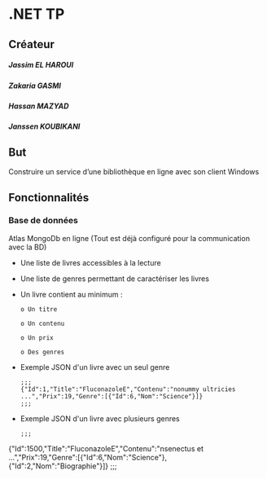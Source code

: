 # .NET TP

## Créateur

  ##### Jassim EL HAROUI 
  ##### Zakaria GASMI 
  ##### Hassan MAZYAD
  ##### Janssen KOUBIKANI

## But

Construire un service d’une bibliothèque en ligne avec son client Windows

## Fonctionnalités

### Base de données

Atlas MongoDb en ligne (Tout est déjà configuré pour la communication avec la BD)

  * Une liste de livres accessibles à la lecture

  * Une liste de genres permettant de caractériser les livres

  * Un livre contient au minimum :

        o Un titre

        o Un contenu

        o Un prix

        o Des genres

  * Exemple JSON d'un livre avec un seul genre

        ;;;
        {"Id":1,"Title":"FluconazoleE","Contenu":"nonummy ultricies ...","Prix":19,"Genre":[{"Id":6,"Nom":"Science"}]}
        ;;;
  
  * Exemple JSON d'un livre avec plusieurs genres

        ;;;
  {"Id":1500,"Title":"FluconazoleE","Contenu":"nsenectus et ...","Prix":19,"Genre":[{"Id":6,"Nom":"Science"},{"Id":2,"Nom":"Biographie"}]}
          ;;;



